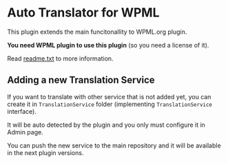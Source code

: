 # Auto Translator for WPML

This plugin extends the main funcitonallity to WPML.org plugin.

**You need WPML plugin to use this plugin** (so you need a license of it).

Read [readme.txt](readme.txt) to more information.

## Adding a new Translation Service

If you want to translate with other service that is not added yet, you can create it in ```TranslationService``` folder (implementing ```TranslationService``` interface).

It will be auto detected by the plugin and you only must configure it in Admin page.

You can push the new service to the main repository and it will be available in the next plugin versions.
